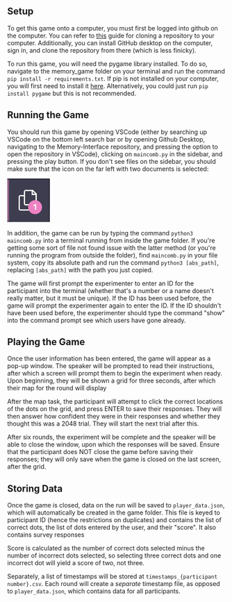 ## Setup
To get this game onto a computer, you must first be logged into github on the computer. 
You can refer to [this](https://docs.github.com/en/repositories/creating-and-managing-repositories/cloning-a-repository) guide for cloning a repository to your computer.
Additionally, you can install GitHub desktop on the computer, sign in, and clone the repository from there (which is less finicky).

To run this game, you will need the pygame library installed. To do so, navigate to the memory_game folder on your terminal and run the command `pip install -r requirements.txt`.
If pip is not installed on your computer, you will first need to install it [here](https://pip.pypa.io/en/stable/installation/).
Alternatively, you could just run `pip install pygame` but this is not recommended.

## Running the Game
You should run this game by opening VSCode (either by searching up VSCode on the bottom left search bar or by opening Github Desktop, navigating to the Memory-Interface repository, and pressing the option to open the repository in VSCode), clicking on `maincomb.py` in the sidebar, and pressing the play button. If you don't see files on the sidebar, you should make sure that the icon on the far left with two documents is selected:

![docicon](md_images/docicon.png)

In addition, the game can be run by typing the command `python3 maincomb.py` into a terminal running from inside the game folder. 
If you're getting some sort of file not found issue with the latter method (or you're running the program from outside the folder), find `maincomb.py` in your file system, copy its absolute path and run the command `python3 [abs_path]`, replacing `[abs_path]` with the path you just copied.

The game will first prompt the experimenter to enter an ID for the participant into the terminal (whether that's a number or a name doesn't really matter, but it must be unique).
If the ID has been used before, the game will prompt the experimenter again to enter the ID. 
If the ID shouldn't have been used before, the experimenter should type the command "show" into the command prompt see which users have gone already.

## Playing the Game
Once the user information has been entered, the game will appear as a pop-up window. The speaker will be prompted to read their instructions, after which a screen will prompt them to begin the experiment when ready. Upon beginning, they will be shown a grid for three seconds, after which their map for the round will display

After the map task, the participant will attempt to click the correct locations of the dots on the grid, and press ENTER to save their responses. They will then answer how confident they were in their responses and whether they thought this was a 2048 trial. They will start the next trial after this.

After six rounds, the experiment will be complete and the speaker will be able to close the window, upon which the responses will be saved. Ensure that the participant does NOT close the game before saving their responses; they will only save when the game is closed on the last screen, after the grid.

## Storing Data
Once the game is closed, data on the run will be saved to `player_data.json`, which will automatically be created in the game folder.
This file is keyed to participant ID (hence the restrictions on duplicates) and contains the list of correct dots, the list of dots entered by the user, and their "score". It also contains survey responses

Score is calculated as the number of correct dots selected minus the number of incorrect dots selected, so selecting three correct dots and one incorrect dot will yield a score of two, not three.

Separately, a list of timestamps will be stored at `timestamps_{participant number}.csv`. Each round will create a *separate* timestamp file, as opposed to `player_data.json`, which contains data for all participants.
